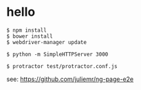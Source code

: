 hello
=====
```
$ npm install
$ bower install
$ webdriver-manager update

$ python -m SimpleHTTPServer 3000

$ protractor test/protractor.conf.js
```

see: https://github.com/juliemr/ng-page-e2e
